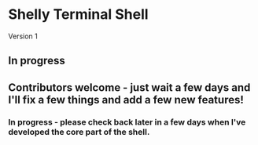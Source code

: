 # Shelly Terminal Shell
Version 1
## In progress

## Contributors welcome - just wait a few days and I'll fix a few things and add a few new features!

### In progress - please check back later in a few days when I've developed the core part of the shell.


